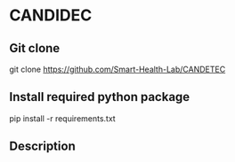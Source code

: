 # CANDIDEC
## Git clone
git clone https://github.com/Smart-Health-Lab/CANDETEC
## Install required python package
pip install -r requirements.txt
## Description
